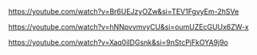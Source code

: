 https://youtube.com/watch?v=Br6UEJzyOZw&si=TEV1FgvyEm-2hSVe

https://youtube.com/watch?v=hNNpvvmvyCU&si=oumUZEcGUUx6ZW-x

https://youtube.com/watch?v=Xaq0iIDGsnk&si=9nStcPjFkOYA9j9o